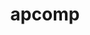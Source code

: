 ---
title: "apcomp"
layout: cache
categories: [package, v0.18.0]
meta: {"versions": ["0.0.4"], "compilers": ["gcc@=7.5.0"], "oss": ["ubuntu18.04"], "platforms": ["linux"], "targets": ["x86_64"], "stacks": ["data-vis-sdk", "root"], "num_specs": 1, "num_specs_by_stack": {"root": 1, "data-vis-sdk": 1}}
spec_details: [{"hash": "3hbngad2wdqhz66dqizvfglox2wazgzl", "compiler": "gcc@=7.5.0", "versions": ["0.0.4"], "os": "ubuntu18.04", "platform": "linux", "target": "x86_64", "variants": ["+blt_find_mpi", "+mpi", "+openmp", "+shared"], "stacks": ["root", "data-vis-sdk"], "size": "-", "tarball": "https://binaries.spack.io/releases/v0.18.0/build_cache/linux-ubuntu18.04-x86_64/gcc-7.5.0/apcomp-0.0.4/linux-ubuntu18.04-x86_64-gcc-7.5.0-apcomp-0.0.4-3hbngad2wdqhz66dqizvfglox2wazgzl.spack"}]
---